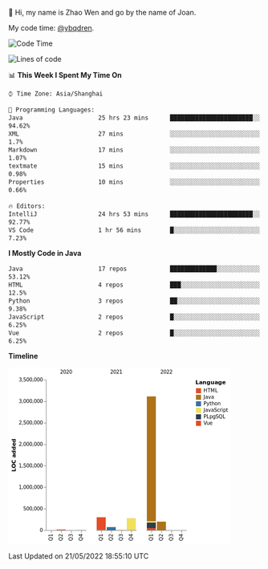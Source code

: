 :wave: Hi, my name is Zhao Wen and go by the name of Joan.

My code time: [@ybqdren](https://wakatime.com/@ybqdren).


<!--START_SECTION:waka-->
![Code Time](http://img.shields.io/badge/Code%20Time-0%20secs-blue)

![Lines of code](https://img.shields.io/badge/From%20Hello%20World%20I%27ve%20Written-4%20Million%20lines%20of%20code-blue)

📊 **This Week I Spent My Time On** 

```text
⌚︎ Time Zone: Asia/Shanghai

💬 Programming Languages: 
Java                     25 hrs 23 mins      ███████████████████████░░   94.62% 
XML                      27 mins             ░░░░░░░░░░░░░░░░░░░░░░░░░   1.7% 
Markdown                 17 mins             ░░░░░░░░░░░░░░░░░░░░░░░░░   1.07% 
textmate                 15 mins             ░░░░░░░░░░░░░░░░░░░░░░░░░   0.98% 
Properties               10 mins             ░░░░░░░░░░░░░░░░░░░░░░░░░   0.66%

🔥 Editors: 
IntelliJ                 24 hrs 53 mins      ███████████████████████░░   92.77% 
VS Code                  1 hr 56 mins        █░░░░░░░░░░░░░░░░░░░░░░░░   7.23%

```

**I Mostly Code in Java** 

```text
Java                     17 repos            █████████████░░░░░░░░░░░░   53.12% 
HTML                     4 repos             ███░░░░░░░░░░░░░░░░░░░░░░   12.5% 
Python                   3 repos             ██░░░░░░░░░░░░░░░░░░░░░░░   9.38% 
JavaScript               2 repos             █░░░░░░░░░░░░░░░░░░░░░░░░   6.25% 
Vue                      2 repos             █░░░░░░░░░░░░░░░░░░░░░░░░   6.25%

```


**Timeline**

![Chart not found](https://raw.githubusercontent.com/ybqdren/ybqdren/main/charts/bar_graph.png) 


 Last Updated on 21/05/2022 18:55:10 UTC
<!--END_SECTION:waka-->

